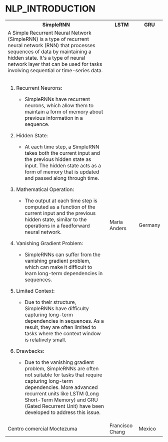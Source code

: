 # NLP_INTRODUCTION

<table>
  <tr>
    <th>SimpleRNN</th>
    <th>LSTM</th>
    <th>GRU</th>
  </tr>
  <tr>
    <td>
    A Simple Recurrent Neural Network (SimpleRNN) is a type of recurrent neural network (RNN) that processes sequences of data by maintaining a hidden state. It's a type of neural network layer that can be used for tasks 
      involving sequential or time-series data.<br><br>

  1. Recurrent Neurons:
     * SimpleRNNs have recurrent neurons, which allow them to maintain a form of memory about previous information in a sequence.

  2. Hidden State:
     * At each time step, a SimpleRNN takes both the current input and the previous hidden state as input. The hidden state acts as a form of memory that is updated and passed along through time.
  
  3. Mathematical Operation:
     * The output at each time step is computed as a function of the current input and the previous hidden state, similar to the operations in a feedforward neural network.

  4. Vanishing Gradient Problem:
     * SimpleRNNs can suffer from the vanishing gradient problem, which can make it difficult to learn long-term dependencies in sequences.
  
  5. Limited Context:
     * Due to their structure, SimpleRNNs have difficulty capturing long-term dependencies in sequences. As a result, they are often limited to tasks where the context window is relatively small.
  
  
  6. Drawbacks:
      * Due to the vanishing gradient problem, SimpleRNNs are often not suitable for tasks that require capturing long-term dependencies. More advanced recurrent units like LSTM (Long Short-Term Memory) and GRU (Gated Recurrent Unit) have been developed to address this issue.
  
  
  
  
  <td>Maria Anders</td>
    <td>Germany</td>
  </tr>




  
  <tr>
    <td>Centro comercial Moctezuma</td>
    <td>Francisco Chang</td>
    <td>Mexico</td>
  </tr>
</table>
